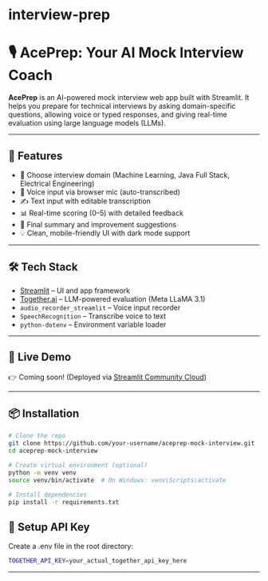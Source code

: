 # interview-prep

# 🎙️ AcePrep: Your AI Mock Interview Coach

**AcePrep** is an AI-powered mock interview web app built with Streamlit. It helps you prepare for technical interviews by asking domain-specific questions, allowing voice or typed responses, and giving real-time evaluation using large language models (LLMs).

---

## 🚀 Features

- 🎯 Choose interview domain (Machine Learning, Java Full Stack, Electrical Engineering)
- 🎤 Voice input via browser mic (auto-transcribed)
- ✍️ Text input with editable transcription
- 📊 Real-time scoring (0–5) with detailed feedback
- 🧠 Final summary and improvement suggestions
- 💡 Clean, mobile-friendly UI with dark mode support

---

## 🛠️ Tech Stack

- [Streamlit](https://streamlit.io) – UI and app framework  
- [Together.ai](https://www.together.ai/) – LLM-powered evaluation (Meta LLaMA 3.1)
- `audio_recorder_streamlit` – Voice input recorder
- `SpeechRecognition` – Transcribe voice to text
- `python-dotenv` – Environment variable loader

---

## 🧪 Live Demo

👉 Coming soon! (Deployed via [Streamlit Community Cloud](https://streamlit.io/cloud))

---

## 📦 Installation

```bash
# Clone the repo
git clone https://github.com/your-username/aceprep-mock-interview.git
cd aceprep-mock-interview

# Create virtual environment (optional)
python -m venv venv
source venv/bin/activate  # On Windows: venv\Scripts\activate

# Install dependencies
pip install -r requirements.txt
```

##  🔐 Setup API Key
Create a .env file in the root directory:

```bash
TOGETHER_API_KEY=your_actual_together_api_key_here
```
---
